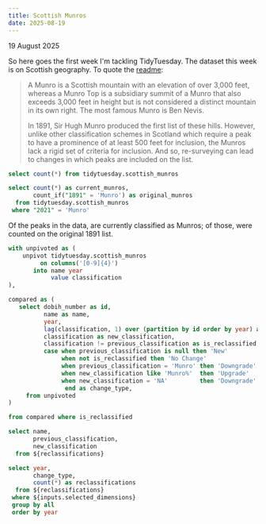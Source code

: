 ```yaml
---
title: Scottish Munros
date: 2025-08-19
---
```


<Note>
  19 August 2025
</Note>

So here goes the first week I'm tackling TidyTuesday. The dataset this week is on Scottish geography. To quote the [readme](https://github.com/rfordatascience/tidytuesday/blob/main/data/2025/2025-08-19/readme.md):

> A Munro is a Scottish mountain with an elevation of over 3,000 feet, whereas a Munro Top is a subsidiary summit of a Munro that also exceeds 3,000 feet in height but is not considered a distinct mountain in its own right. The most famous Munro is Ben Nevis.
>
> In 1891, Sir Hugh Munro produced the first list of these hills. However, unlike other classification schemes in Scotland which require a peak to have a prominence of at least 500 feet for inclusion, the Munros lack a rigid set of criteria for inclusion. And so, re-surveying can lead to changes in which peaks are included on the list.

```sql count_all
select count(*) from tidytuesday.scottish_munros
```

```sql count_current_munros
select count(*) as current_munros,
       count_if("1891" = 'Munro') as original_munros
  from tidytuesday.scottish_munros
 where "2021" = 'Munro'
```

Of the <Value data={count_all}/> peaks in the data, <Value data={count_current_munros} column=current_munros/> are currently classified as Munros; of those, <Value data={count_current_munros} column=original_munros/> were counted on the original 1891 list.

```sql reclassifications
with unpivoted as (
    unpivot tidytuesday.scottish_munros
         on columns('[0-9]{4}')
       into name year
            value classification
),

compared as (
   select dobih_number as id,
          name as name,
          year,
          lag(classification, 1) over (partition by id order by year) as previous_classification,
          classification as new_classification,
          classification != previous_classification as is_reclassified,
          case when previous_classification is null then 'New'
               when not is_reclassified then 'No Change'
               when previous_classification = 'Munro' then 'Downgrade'
               when new_classification like 'Munro%'  then 'Upgrade'
               when new_classification = 'NA'         then 'Downgrade'
                end as change_type,
     from unpivoted
)

from compared where is_reclassified
```

```sql dimensions
select name,
       previous_classification,
       new_classification
  from ${reclassifications}
```

<DimensionGrid data={dimensions} name="selected_dimensions"/>

```sql count_by_year
select year,
       change_type,
       count(*) as reclassifications
  from ${reclassifications}
 where ${inputs.selected_dimensions}
 group by all
 order by year
```

<BarChart
    data={count_by_year}
    x=year
    y=reclassifications
    series=change_type
    title='Number of Munros Reclassified by Year'
    sort=false
    chartAreaHeight=300
/>
